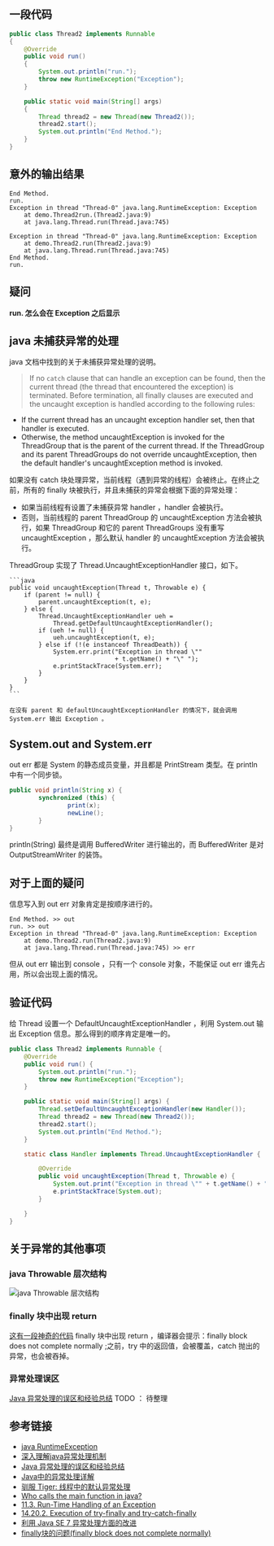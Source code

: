 ## 一段代码
```java
public class Thread2 implements Runnable
{
	@Override
	public void run()
	{
		System.out.println("run.");
		throw new RuntimeException("Exception");
	}

	public static void main(String[] args)
	{
		Thread thread2 = new Thread(new Thread2());
		thread2.start();
		System.out.println("End Method.");
	}
}
```
## 意外的输出结果

```
End Method.
run.
Exception in thread "Thread-0" java.lang.RuntimeException: Exception
	at demo.Thread2run.(Thread2.java:9)
	at java.lang.Thread.run(Thread.java:745)
```

```
Exception in thread "Thread-0" java.lang.RuntimeException: Exception
	at demo.Thread2.run(Thread2.java:9)
	at java.lang.Thread.run(Thread.java:745)
End Method.
run.
```
## 疑问

**run. 怎么会在 Exception 之后显示**

## java 未捕获异常的处理

java 文档中找到的关于未捕获异常处理的说明。

> If no `catch` clause that can handle an exception can be found, then the current thread (the thread that encountered the exception) is terminated. Before termination, all finally clauses are executed and the uncaught exception is handled according to the following rules:
- If the current thread has an uncaught exception handler set, then that handler is executed.
- Otherwise, the method uncaughtException is invoked for the ThreadGroup that is the parent of the current thread. If the ThreadGroup and its parent ThreadGroups do not override uncaughtException, then the default handler's uncaughtException method is invoked.

如果没有 catch 块处理异常，当前线程（遇到异常的线程）会被终止。在终止之前，所有的 finally 块被执行，并且未捕获的异常会根据下面的异常处理：

- 如果当前线程有设置了未捕获异常 handler ，handler 会被执行。
- 否则，当前线程的 parent ThreadGroup 的 uncaughtException 方法会被执行，如果 ThreadGroup 和它的 parent ThreadGroups 没有重写 uncaughtException ，那么默认 handler 的 uncaughtException 方法会被执行。

ThreadGroup 实现了 Thread.UncaughtExceptionHandler 接口，如下。

	```java
	public void uncaughtException(Thread t, Throwable e) {
	    if (parent != null) {
	        parent.uncaughtException(t, e);
	    } else {
	        Thread.UncaughtExceptionHandler ueh =
	            Thread.getDefaultUncaughtExceptionHandler();
	        if (ueh != null) {
	            ueh.uncaughtException(t, e);
	        } else if (!(e instanceof ThreadDeath)) {
	            System.err.print("Exception in thread \""
	                             + t.getName() + "\" ");
	            e.printStackTrace(System.err);
	        }
	    }
	}
	```

	在没有 parent 和 defaultUncaughtExceptionHandler 的情况下，就会调用 System.err 输出 Exception 。

## System.out and System.err

out err 都是 System 的静态成员变量，并且都是 PrintStream 类型。在 println 中有一个同步锁。
```java
public void println(String x) {
		synchronized (this) {
				print(x);
				newLine();
		}
}
```
println(String) 最终是调用 BufferedWriter 进行输出的，而 BufferedWriter 是对 OutputStreamWriter 的装饰。

## 对于上面的疑问

信息写入到 out err 对象肯定是按顺序进行的。

```
End Method. >> out
run. >> out
Exception in thread "Thread-0" java.lang.RuntimeException: Exception
	at demo.Thread2.run(Thread2.java:9)
	at java.lang.Thread.run(Thread.java:745) >> err
```

但从 out err 输出到 console ，只有一个 console 对象，不能保证 out err 谁先占用，所以会出现上面的情况。

## 验证代码

给 Thread 设置一个 DefaultUncaughtExceptionHandler ，利用 System.out 输出 Exception 信息。那么得到的顺序肯定是唯一的。
```java
public class Thread2 implements Runnable {
	@Override
	public void run() {
		System.out.println("run.");
		throw new RuntimeException("Exception");
	}

	public static void main(String[] args) {
		Thread.setDefaultUncaughtExceptionHandler(new Handler());
		Thread thread2 = new Thread(new Thread2());
		thread2.start();
		System.out.println("End Method.");
	}

	static class Handler implements Thread.UncaughtExceptionHandler {

		@Override
		public void uncaughtException(Thread t, Throwable e) {
			System.out.print("Exception in thread \"" + t.getName() + "\" ");
			e.printStackTrace(System.out);
		}

	}
}
```

## 关于异常的其他事项

### java Throwable 层次结构
![java Throwable 层次结构](image/Throwable.jpg)

### finally 块中出现 return

[这有一段神奇的代码](http://blog.csdn.net/hguisu/article/details/6155636)
finally 块中出现 return ，编译器会提示：finally block does not complete normally ;之前，try 中的返回值，会被覆盖，catch 抛出的异常，也会被吞掉。

### 异常处理误区

[Java 异常处理的误区和经验总结](http://www.ibm.com/developerworks/cn/java/j-lo-exception-misdirection/)
TODO ： 待整理

## 参考链接
- [java RuntimeException](http://lelglin.iteye.com/blog/1454999)
- [深入理解java异常处理机制](http://blog.csdn.net/hguisu/article/details/6155636)
- [Java 异常处理的误区和经验总结](http://www.ibm.com/developerworks/cn/java/j-lo-exception-misdirection/)
- [Java中的异常处理详解](http://blog.csdn.net/javaeeteacher/article/details/6309246)
- [驯服 Tiger: 线程中的默认异常处理](http://www.ibm.com/developerworks/cn/java/j-tiger08104/)
- [Who calls the main function in java?](http://stackoverflow.com/questions/3949642/who-calls-the-main-function-in-java)
- [11.3. Run-Time Handling of an Exception](https://docs.oracle.com/javase/specs/jls/se8/html/jls-11.html#jls-11.3)
- [14.20.2. Execution of try-finally and try-catch-finally](https://docs.oracle.com/javase/specs/jls/se8/html/jls-14.html#jls-14.20.2)
- [利用 Java SE 7 异常处理方面的改进](http://www.oracle.com/technetwork/cn/articles/java/java7exceptions-1404186-zhs.html)
- [finally块的问题(finally block does not complete normally)](http://blog.csdn.net/chh_jiang/article/details/4557461)

